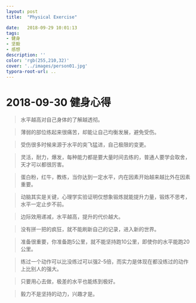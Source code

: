 ```yaml
---
layout: post
title:  "Physical Exercise"

date:   2018-09-29 10:01:13
tags:
- 健身
- 坚毅
- 感想
description: ''
color: 'rgb(255,210,32)'
cover: '../images/person01.jpg'
typora-root-url: ..
---
```


# 2018-09-30 健身心得

> 水平越高对自己身体的了解越透彻。

> 薄弱的部位练起来很痛苦，却能让自己均衡发展，避免受伤。

> 受伤很多时候来源于水平的突飞猛进，自己极限的变更。

> 灵活，耐力，爆发，每种能力都是要大量时间去练的，普通人要学会取舍，天才可以都很厉害。

> 蛋白粉，红牛，教练，当你达到一定水平，内在因素开始越来越比外在因素重要。

> 动脑其实是关键，心理学实验证明仅想象锻炼就能提升力量，锻炼不思考，水平一定止步不前。

> 边际效用递减，水平越高，提升的代价越大。

> 没有拼一把的疯狂，就不能刷新自己的记录，进入新的世界。

> 准备很重要，你准备跑5公里，就不能坚持跑10公里，即使你的水平能跑20公里。

> 练过一个动作可以比没练过可以强2-5倍，而实力是体现在都没练过的动作上比别人的强大。

> 只要用心去做，极差的水平也能练到极好。

> 毅力不是坚持的动力，兴趣才是。

